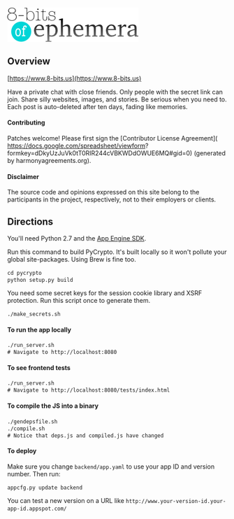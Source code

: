 ![Logo](logo.png)

## Overview

[https://www.8-bits.us](https://www.8-bits.us)

Have a private chat with close friends. Only people with the secret link can
join. Share silly websites, images, and stories. Be serious when you need to.
Each post is auto-deleted after ten days, fading like memories.

#### Contributing

Patches welcome! Please first sign the [Contributor License Agreement](
https://docs.google.com/spreadsheet/viewform?
formkey=dDkyUzJuVk0tT0RIR244cVBKWDdOWUE6MQ#gid=0) 
(generated by harmonyagreements.org).



#### Disclaimer

The source code and opinions expressed on this site belong to the
participants in the project, respectively, not to their employers or clients.


## Directions

You'll need Python 2.7 and the [App Engine SDK](
https://developers.google.com/appengine/downloads).

Run this command to build PyCrypto. It's built locally so it won't pollute your
global site-packages. Using Brew is fine too.

    cd pycrypto
    python setup.py build

You need some secret keys for the session cookie library and XSRF protection.
Run this script once to generate them.

    ./make_secrets.sh

#### To run the app locally

    ./run_server.sh
    # Navigate to http://localhost:8080

####  To see frontend tests

    ./run_server.sh
    # Navigate to http://localhost:8080/tests/index.html

#### To compile the JS into a binary

    ./gendepsfile.sh
    ./compile.sh
    # Notice that deps.js and compiled.js have changed

#### To deploy

Make sure you change `backend/app.yaml` to use your app ID and version number.
Then run:

    appcfg.py update backend

You can test a new version on a URL like
`http://www.your-version-id.your-app-id.appspot.com/`
